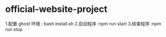 # official-website-project

1.配置 ghost 环境 :  bash install.sh
2.启动程序 :npm run start
3.结束程序 :npm run stop